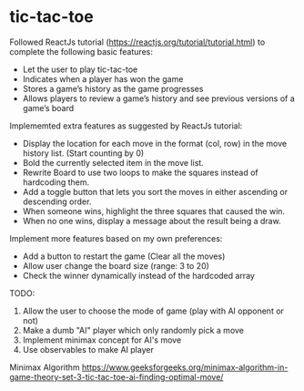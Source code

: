 # tic-tac-toe

Followed ReactJs tutorial (https://reactjs.org/tutorial/tutorial.html) to complete the following basic features: 
- Let the user to play tic-tac-toe
- Indicates when a player has won the game
- Stores a game’s history as the game progresses
- Allows players to review a game’s history and see previous versions of a game’s board

Implememted extra features as suggested by ReactJs tutorial: 
- Display the location for each move in the format (col, row) in the move history list. (Start counting by 0)
- Bold the currently selected item in the move list.
- Rewrite Board to use two loops to make the squares instead of hardcoding them.
- Add a toggle button that lets you sort the moves in either ascending or descending order.
- When someone wins, highlight the three squares that caused the win.
- When no one wins, display a message about the result being a draw.

Implement more features based on my own preferences:
- Add a button to restart the game (Clear all the moves)
- Allow user change the board size (range: 3 to 20)
- Check the winner dynamically instead of the hardcoded array

TODO: 
1. Allow the user to choose the mode of game (play with AI opponent or not) 
2. Make a dumb "AI" player which only randomly pick a move
3. Implement minimax concept for AI's move
4. Use observables to make AI player

Minimax Algorithm 
https://www.geeksforgeeks.org/minimax-algorithm-in-game-theory-set-3-tic-tac-toe-ai-finding-optimal-move/
